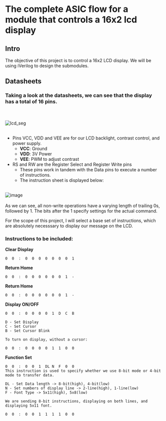 # The complete ASIC flow for a module that controls a 16x2 lcd display

## Intro
The objective of this project is to control a 16x2 LCD display. We will be using iVerilog to design the submodules.

## Datasheets

### Taking a look at the datasheets, we can see that the display has a total of 16 pins.
<br><br>
![lcd_seg](https://github.com/Advaith-RN/pes_lcd_segment/assets/77977360/3756b4e1-4f72-4ea3-a1fb-437880c33fdb)
<br><br>
- Pins VCC, VDD and VEE are for our LCD backlight, contrast control, and power supply.
  - **VCC**: Ground
  - **VDD**: 3V Power
  - **VEE**: PWM to adjust contrast
- RS and RW are the Register Select and Register Write pins
  - These pins work in tandem with the Data pins to execute a number of instructions.
  - The instruction sheet is displayed below:
<br><br>

![image](https://github.com/Advaith-RN/pes_lcd_segment/assets/77977360/a06e9cd6-557a-406b-ba21-692866ff917b)
<br><br>
As we can see, all non-write operations have a varying length of trailing 0s, followed by 1. The bits after the 1 specify settings for the actual command.

For the scope of this project, I will select a base set of instructions, which are absolutely necesssary to display our message on the LCD.


### Instructions to be included:
**Clear Display**<br>
```
0  0  :  0  0  0  0  0  0  0  1
```
**Return Home**<br>
```
0  0  :  0  0  0  0  0  0  1  -
```
**Return Home**<br>
```
0  0  :  0  0  0  0  0  0  1  -
```
**Display ON/OFF**<br>
```
0  0  :  0  0  0  0  1  D  C  B

D - Set Display
C - Set Cursor
B - Set Cursor Blink

To turn on display, without a cursor:

0  0  :  0  0  0  0  1  1  0  0
```
**Function Set**<br>
```
0  0  :  0  0  1  DL N  F  0  0
This instruction is used to specify whether we use 8-bit mode or 4-bit mode to transfer data.

DL - Set Data length -> 8-bit(high), 4-bit(low)
N - Set numbers of display line -> 2-line(high), 1-line(low)
F - Font Type -> 5x11(high), 5x8(low)

We are sending 8-bit instructions, displaying on both lines, and displaying 5x11 font.

0  0  :  0  0  1  1  1  1  0  0
 
```
